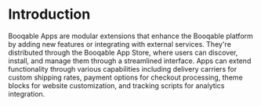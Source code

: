 # Introduction

Booqable Apps are modular extensions that enhance the Booqable platform by adding new features or integrating with external services. They're distributed through the Booqable App Store, where users can discover, install, and manage them through a streamlined interface. Apps can extend functionality through various capabilities including delivery carriers for custom shipping rates, payment options for checkout processing, theme blocks for website customization, and tracking scripts for analytics integration.
